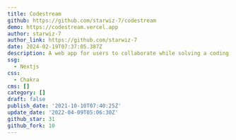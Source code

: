 ```yaml
---
title: Codestream
github: https://github.com/starwiz-7/codestream
demo: https://codestream.vercel.app
author: starwiz-7
author_link: https://github.com/starwiz-7
date: 2024-02-19T07:37:05.387Z
description: A web app for users to collaborate while solving a coding problem :)
ssg:
  - Nextjs
css:
  - Chakra
cms: []
category: []
draft: false
publish_date: '2021-10-10T07:40:25Z'
update_date: '2022-04-09T05:06:30Z'
github_star: 31
github_fork: 10
---
```

